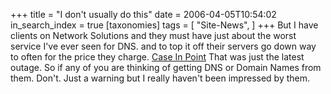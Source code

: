 +++
title = "I don't usually do this"
date = 2006-04-05T10:54:02
in_search_index = true
[taxonomies]
tags = [
"Site-News",
]
+++
But I have clients on Network Solutions and they must have just about the worst service I've ever seen for DNS. and to top it off their servers go down way to often for the price they charge. <a href="http://isc.sans.org/diary.php?n&storyid=1238">Case In Point</a> That was just the latest outage. So if any of you are thinking of getting DNS or Domain Names from them. Don't. Just a warning but I really haven't been impressed by them.
